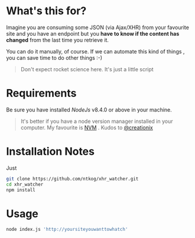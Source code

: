 # What's this for?

Imagine you are consuming some JSON (via Ajax/XHR) from your favourite site and you have an endpoint but you **have to know if the content has changed** from the last time you retrieve it.

You can do it manually, of course. If we can automate this kind of things , you can save time to do other things :-)

> Don't expect rocket science here. It's just a little script

# Requirements

Be sure you have installed *NodeJs* v8.4.0 or above in your machine.

> It's better if you have a node version manager installed in your computer. My favourite is [NVM](https://github.com/creationix/nvm) . Kudos to [@creationix](https://github.com/creationix)

# Installation Notes

Just

```bash
git clone https://github.com/ntkog/xhr_watcher.git
cd xhr_watcher
npm install
```

# Usage

```bash
node index.js 'http://yoursiteyouwanttowhatch'
```
